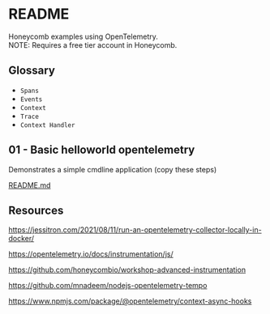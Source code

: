 # README

Honeycomb examples using OpenTelemetry.  
NOTE: Requires a free tier account in Honeycomb.  

## Glossary

* `Spans`
* `Events`
* `Context`
* `Trace`
* `Context Handler`

## 01 - Basic helloworld opentelemetry

Demonstrates a simple cmdline application (copy these steps)  

[README.md](./01_helloworld_typescript_opentelemetry/README.md)  


## Resources

https://jessitron.com/2021/08/11/run-an-opentelemetry-collector-locally-in-docker/

https://opentelemetry.io/docs/instrumentation/js/

https://github.com/honeycombio/workshop-advanced-instrumentation

https://github.com/mnadeem/nodejs-opentelemetry-tempo

https://www.npmjs.com/package/@opentelemetry/context-async-hooks
